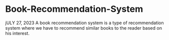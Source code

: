 # Book-Recommendation-System
jULY 27, 2023
A book recommendation system is a type of recommendation system where we have to recommend similar books to the reader based on his interest. 


